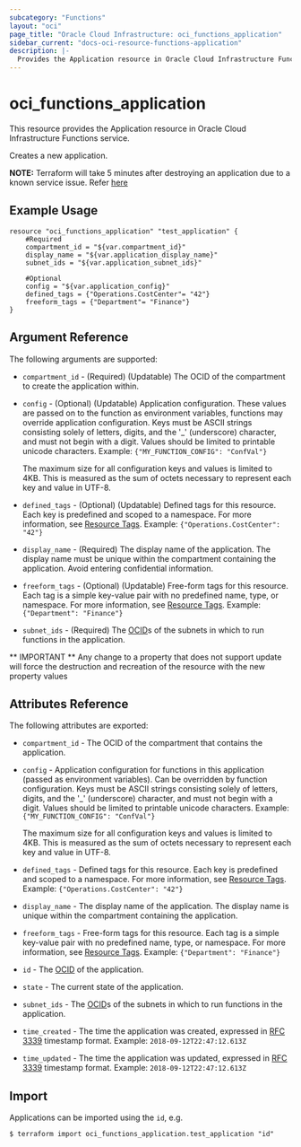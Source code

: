 ```yaml
---
subcategory: "Functions"
layout: "oci"
page_title: "Oracle Cloud Infrastructure: oci_functions_application"
sidebar_current: "docs-oci-resource-functions-application"
description: |-
  Provides the Application resource in Oracle Cloud Infrastructure Functions service
---
```


# oci_functions_application
This resource provides the Application resource in Oracle Cloud Infrastructure Functions service.

Creates a new application.

**NOTE:** Terraform will take 5 minutes after destroying an application due to a known service issue. Refer [here](https://docs.cloud.oracle.com/iaas/Content/Functions/Tasks/functionsdeleting.htm)

## Example Usage

```hcl
resource "oci_functions_application" "test_application" {
	#Required
	compartment_id = "${var.compartment_id}"
	display_name = "${var.application_display_name}"
	subnet_ids = "${var.application_subnet_ids}"

	#Optional
	config = "${var.application_config}"
	defined_tags = {"Operations.CostCenter"= "42"}
	freeform_tags = {"Department"= "Finance"}
}
```

## Argument Reference

The following arguments are supported:

* `compartment_id` - (Required) (Updatable) The OCID of the compartment to create the application within. 
* `config` - (Optional) (Updatable) Application configuration. These values are passed on to the function as environment variables, functions may override application configuration. Keys must be ASCII strings consisting solely of letters, digits, and the '_' (underscore) character, and must not begin with a digit. Values should be limited to printable unicode characters.  Example: `{"MY_FUNCTION_CONFIG": "ConfVal"}`

	The maximum size for all configuration keys and values is limited to 4KB. This is measured as the sum of octets necessary to represent each key and value in UTF-8. 
* `defined_tags` - (Optional) (Updatable) Defined tags for this resource. Each key is predefined and scoped to a namespace. For more information, see [Resource Tags](https://docs.cloud.oracle.com/iaas/Content/General/Concepts/resourcetags.htm).  Example: `{"Operations.CostCenter": "42"}` 
* `display_name` - (Required) The display name of the application. The display name must be unique within the compartment containing the application. Avoid entering confidential information. 
* `freeform_tags` - (Optional) (Updatable) Free-form tags for this resource. Each tag is a simple key-value pair with no predefined name, type, or namespace. For more information, see [Resource Tags](https://docs.cloud.oracle.com/iaas/Content/General/Concepts/resourcetags.htm).  Example: `{"Department": "Finance"}` 
* `subnet_ids` - (Required) The [OCID](https://docs.cloud.oracle.com/iaas/Content/General/Concepts/identifiers.htm)s of the subnets in which to run functions in the application. 


** IMPORTANT **
Any change to a property that does not support update will force the destruction and recreation of the resource with the new property values

## Attributes Reference

The following attributes are exported:

* `compartment_id` - The OCID of the compartment that contains the application. 
* `config` - Application configuration for functions in this application (passed as environment variables). Can be overridden by function configuration. Keys must be ASCII strings consisting solely of letters, digits, and the '_' (underscore) character, and must not begin with a digit. Values should be limited to printable unicode characters.  Example: `{"MY_FUNCTION_CONFIG": "ConfVal"}`

	The maximum size for all configuration keys and values is limited to 4KB. This is measured as the sum of octets necessary to represent each key and value in UTF-8. 
* `defined_tags` - Defined tags for this resource. Each key is predefined and scoped to a namespace. For more information, see [Resource Tags](https://docs.cloud.oracle.com/iaas/Content/General/Concepts/resourcetags.htm).  Example: `{"Operations.CostCenter": "42"}` 
* `display_name` - The display name of the application. The display name is unique within the compartment containing the application. 
* `freeform_tags` - Free-form tags for this resource. Each tag is a simple key-value pair with no predefined name, type, or namespace. For more information, see [Resource Tags](https://docs.cloud.oracle.com/iaas/Content/General/Concepts/resourcetags.htm).  Example: `{"Department": "Finance"}` 
* `id` - The [OCID](https://docs.cloud.oracle.com/iaas/Content/General/Concepts/identifiers.htm) of the application. 
* `state` - The current state of the application. 
* `subnet_ids` - The [OCID](https://docs.cloud.oracle.com/iaas/Content/General/Concepts/identifiers.htm)s of the subnets in which to run functions in the application. 
* `time_created` - The time the application was created, expressed in [RFC 3339](https://tools.ietf.org/html/rfc3339) timestamp format.  Example: `2018-09-12T22:47:12.613Z` 
* `time_updated` - The time the application was updated, expressed in [RFC 3339](https://tools.ietf.org/html/rfc3339) timestamp format. Example: `2018-09-12T22:47:12.613Z` 

## Import

Applications can be imported using the `id`, e.g.

```
$ terraform import oci_functions_application.test_application "id"
```


